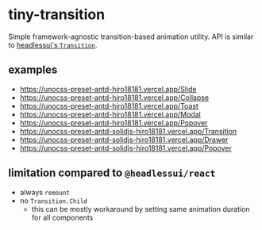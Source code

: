 # tiny-transition

Simple framework-agnostic transition-based animation utility.
API is similar to [headlessui's `Transition`](https://headlessui.com/react/transition).

## examples

- https://unocss-preset-antd-hiro18181.vercel.app/Slide
- https://unocss-preset-antd-hiro18181.vercel.app/Collapse
- https://unocss-preset-antd-hiro18181.vercel.app/Toast
- https://unocss-preset-antd-hiro18181.vercel.app/Modal
- https://unocss-preset-antd-hiro18181.vercel.app/Popover
- https://unocss-preset-antd-solidjs-hiro18181.vercel.app/Transition
- https://unocss-preset-antd-solidjs-hiro18181.vercel.app/Drawer
- https://unocss-preset-antd-solidjs-hiro18181.vercel.app/Popover

## limitation compared to `@headlessui/react`

- always `remount`
- no `Transition.Child`
  - this can be mostly workaround by setting same animation duration for all components
